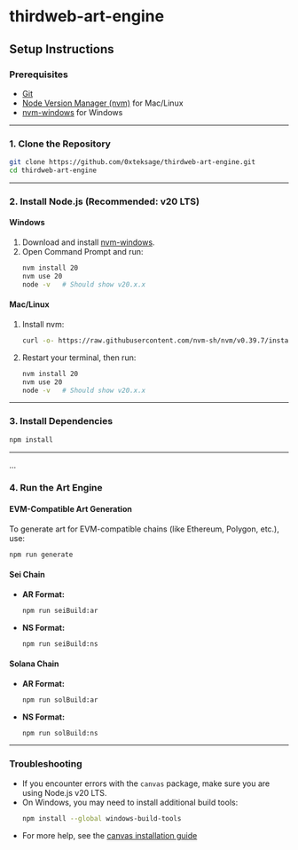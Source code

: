 # thirdweb-art-engine

## Setup Instructions

### Prerequisites
- [Git](https://git-scm.com/)
- [Node Version Manager (nvm)](https://github.com/nvm-sh/nvm) for Mac/Linux  
- [nvm-windows](https://github.com/coreybutler/nvm-windows) for Windows

---

### 1. Clone the Repository

```sh
git clone https://github.com/0xteksage/thirdweb-art-engine.git
cd thirdweb-art-engine
```

---

### 2. Install Node.js (Recommended: v20 LTS)

#### **Windows**
1. Download and install [nvm-windows](https://github.com/coreybutler/nvm-windows/releases).
2. Open Command Prompt and run:
   ```sh
   nvm install 20
   nvm use 20
   node -v   # Should show v20.x.x
   ```

#### **Mac/Linux**
1. Install nvm:
   ```sh
   curl -o- https://raw.githubusercontent.com/nvm-sh/nvm/v0.39.7/install.sh | bash
   ```
2. Restart your terminal, then run:
   ```sh
   nvm install 20
   nvm use 20
   node -v   # Should show v20.x.x
   ```

---

### 3. Install Dependencies

```sh
npm install
```

---

...

### 4. Run the Art Engine

#### EVM-Compatible Art Generation
To generate art for EVM-compatible chains (like Ethereum, Polygon, etc.), use:
```sh
npm run generate
```

#### Sei Chain
- **AR Format:**
  ```sh
  npm run seiBuild:ar
  ```
- **NS Format:**
  ```sh
  npm run seiBuild:ns
  ```

#### Solana Chain
- **AR Format:**
  ```sh
  npm run solBuild:ar
  ```
- **NS Format:**
  ```sh
  npm run solBuild:ns
  ```

---

### Troubleshooting

- If you encounter errors with the `canvas` package, make sure you are using Node.js v20 LTS.
- On Windows, you may need to install additional build tools:
  ```sh
  npm install --global windows-build-tools
  ```
- For more help, see the [canvas installation guide](https://www.npmjs.com/package/canvas#compiling)